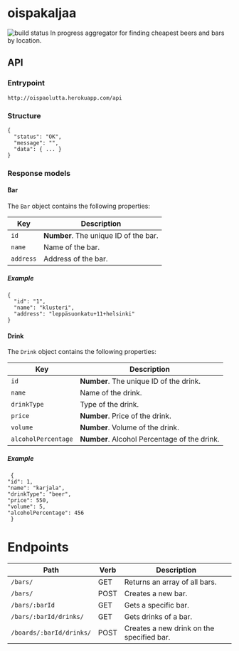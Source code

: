 # oispakaljaa
![build status](https://api.travis-ci.org/OispaKaljaa/oispakaljaa.svg?branch=master)
In progress aggregator for finding cheapest beers and bars by location. 

## API 
### Entrypoint
 `http://oispaolutta.herokuapp.com/api`
 
### Structure
```
{
  "status": "OK",
  "message": "",
  "data": { ... }
}
```
### Response models

#### Bar
The `Bar` object contains the following properties:

Key | Description
---- | -----------
`id` | **Number**. The unique ID of the bar.
`name` | Name of the bar.
`address` | Address of the bar.

##### Example
```
{
  "id": "1",
  "name": "klusteri",
  "address": "leppäsuonkatu+11+helsinki"
}
```

#### Drink
The `Drink` object contains the following properties:

Key | Description
----|------------
`id` | **Number**. The unique ID of the drink.
`name` | Name of the drink.
`drinkType` | Type of the drink.
`price` | **Number**. Price of the drink.
`volume` | **Number**. Volume of the drink.
`alcoholPercentage` | **Number**. Alcohol Percentage of the drink.

##### Example
```
 {
"id": 1,
"name": "karjala",
"drinkType": "beer",
"price": 550,
"volume": 5,
"alcoholPercentage": 456
 }
```

# Endpoints

Path | Verb | Description
-----|------|------------
`/bars/` | GET | Returns an array of all bars.
`/bars/` | POST | Creates a new bar.
`/bars/:barId` | GET | Gets a specific bar.
`/bars/:barId/drinks/` | GET | Gets drinks of a bar.
`/boards/:barId/drinks/` | POST | Creates a new drink on the specified bar.
